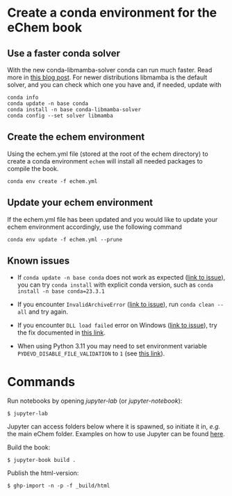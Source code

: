 # Create a conda environment for the eChem book

## Use a faster conda solver

With the new conda-libmamba-solver conda can run much faster. Read more in [this blog post](https://www.anaconda.com/blog/conda-is-fast-now). For newer distributions libmamba is the default solver, and you can check which one you have and, if needed, update with

```
conda info
conda update -n base conda
conda install -n base conda-libmamba-solver
conda config --set solver libmamba
```

## Create the echem environment

Using the echem.yml file (stored at the root of the echem directory) to create a conda environment `echem` will install all needed packages to compile the book.

```
conda env create -f echem.yml
```

## Update your echem environment

If the echem.yml file has been updated and you would like to update your echem environment accordingly, use the following command

```
conda env update -f echem.yml --prune
```

## Known issues

- If ``conda update -n base conda`` does not work as expected ([link to issue](https://github.com/conda/conda/issues/9469)), you can try ``conda install`` with explicit conda version, such as ``conda install -n base conda=23.3.1``

- If you encounter ``InvalidArchiveError`` ([link to issue](https://github.com/conda/conda/issues/12235)), run ``conda clean --all`` and try again.

- If you encounter ``DLL load failed`` error on Windows ([link to issue](https://github.com/conda/conda/issues/12161)), try the fix documented in [this link](https://github.com/conda/conda/issues/11795#issuecomment-1335666474).

- When using Python 3.11 you may need to set environment variable ``PYDEVD_DISABLE_FILE_VALIDATION`` to ``1`` (see [this link](https://stackoverflow.com/a/75274358)).

# Commands

Run notebooks by opening *jupyter-lab* (or *jupyter-notebook*):

```
$ jupyter-lab
```

Jupyter can access folders below where it is spawned, so initiate it in, *e.g.* the main eChem folder. Examples on how to use Jupyter can be found [here](https://jupyter-notebook.readthedocs.io/en/latest/examples/Notebook/examples_index.html).


Build the book:

```
$ jupyter-book build .
```

Publish the html-version:

```
$ ghp-import -n -p -f _build/html
```
